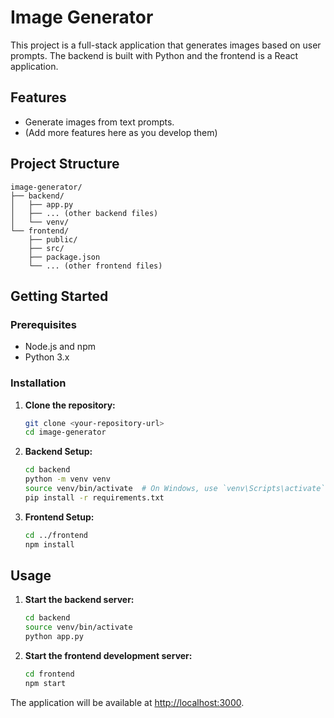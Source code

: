 # Image Generator

This project is a full-stack application that generates images based on user prompts. The backend is built with Python and the frontend is a React application.

## Features

*   Generate images from text prompts.
*   (Add more features here as you develop them)

## Project Structure

```
image-generator/
├── backend/
│   ├── app.py
│   ├── ... (other backend files)
│   └── venv/
└── frontend/
    ├── public/
    ├── src/
    ├── package.json
    └── ... (other frontend files)
```

## Getting Started

### Prerequisites

*   Node.js and npm
*   Python 3.x

### Installation

1.  **Clone the repository:**
    ```sh
    git clone <your-repository-url>
    cd image-generator
    ```

2.  **Backend Setup:**
    ```sh
    cd backend
    python -m venv venv
    source venv/bin/activate  # On Windows, use `venv\Scripts\activate`
    pip install -r requirements.txt
    ```

3.  **Frontend Setup:**
    ```sh
    cd ../frontend
    npm install
    ```

## Usage

1.  **Start the backend server:**
    ```sh
    cd backend
    source venv/bin/activate
    python app.py
    ```

2.  **Start the frontend development server:**
    ```sh
    cd frontend
    npm start
    ```

The application will be available at [http://localhost:3000](http://localhost:3000).
